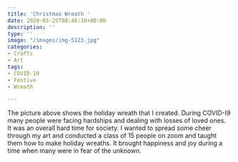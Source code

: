 ```yaml
---
title: 'Christmas Wreath '
date: 2020-03-25T08:46:10+00:00
description: ''
type: ''
image: "/images/img-5123.jpg"
categories:
- Crafts
- Art
tags:
- COVID-19
- Festive
- Wreath

---
```

The picture above shows the holiday wreath that I created. During COVID-I9 many people were facing hardships and dealing with losses of loved ones. It was an overall hard time for society. I wanted to spread some cheer through my art and conducted a class of 15 people on zoom and taught them how to make holiday wreaths. It brought happiness and joy during a time when many were in fear of the unknown.  